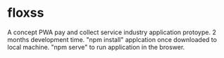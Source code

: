 # floxss
A concept PWA pay and collect service industry application protoype. 2 months development time.
"npm install" applcation once downloaded to local machine.
"npm serve" to run application in the broswer. 
